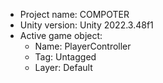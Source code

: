 <!-- UNITY CODE ASSIST INSTRUCTIONS START -->
- Project name: COMPOTER
- Unity version: Unity 2022.3.48f1
- Active game object:
  - Name: PlayerController
  - Tag: Untagged
  - Layer: Default
<!-- UNITY CODE ASSIST INSTRUCTIONS END -->